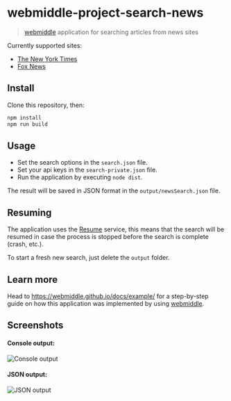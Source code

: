 # webmiddle-project-search-news

> [webmiddle](https://webmiddle.github.io/) application for searching articles from news sites

Currently supported sites:
- [The New York Times](https://github.com/Maluen/webmiddle-site-nytimes)
- [Fox News](https://github.com/Maluen/webmiddle-site-foxnews)

## Install

Clone this repository, then:

```sh
npm install
npm run build
```

## Usage

- Set the search options in the `search.json` file.
- Set your api keys in the `search-private.json` file.
- Run the application by executing `node dist`.

The result will be saved in JSON format in the `output/newsSearch.json` file.

## Resuming

The application uses the [Resume](https://github.com/webmiddle/webmiddle/tree/master/packages/webmiddle-service-resume) service, this means that the search will be resumed
in case the process is stopped before the search is complete (crash, etc.).

To start a fresh new search, just delete the `output` folder.

## Learn more

Head to https://webmiddle.github.io/docs/example/ for a step-by-step guide on how this application was implemented by using [webmiddle](https://webmiddle.github.io/).

## Screenshots

#### Console output:

![Console output](https://webmiddle.github.io/assets/img/documentation/sample_execution_console.png)

#### JSON output:

![JSON output](https://webmiddle.github.io/assets/img/documentation/sample_execution_output.png)
